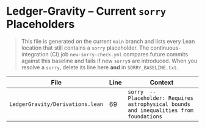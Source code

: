 # Ledger-Gravity – Current `sorry` Placeholders

> This file is generated on the current `main` branch and lists every Lean location that still contains a `sorry` placeholder.  The continuous-integration (CI) job `new-sorry-check.yml` compares future commits against this baseline and fails if new `sorry`s are introduced.  When you resolve a `sorry`, delete its line here **and** in `SORRY_BASELINE.txt`.

| File | Line | Context |
|------|------|---------|
| `LedgerGravity/Derivations.lean` | 69 | `sorry  -- Placeholder: Requires astrophysical bounds and inequalities from foundations` | 